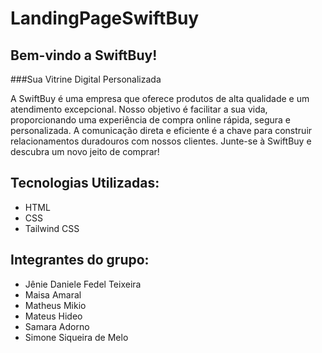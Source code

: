 # LandingPageSwiftBuy
 

## Bem-vindo a SwiftBuy!
###Sua Vitrine Digital Personalizada

A SwiftBuy é uma empresa que oferece produtos de alta qualidade e um atendimento excepcional. Nosso objetivo é facilitar a sua vida, proporcionando uma experiência de compra online rápida, segura e personalizada. A comunicação direta e eficiente é a chave para construir relacionamentos duradouros com nossos clientes. Junte-se à SwiftBuy e descubra um novo jeito de comprar!

## Tecnologias Utilizadas:
* HTML
* CSS
* Tailwind CSS

## Integrantes do grupo:
* Jênie Daniele Fedel Teixeira
* Maisa Amaral
* Matheus Mikio
* Mateus Hideo
* Samara Adorno
* Simone Siqueira de Melo
